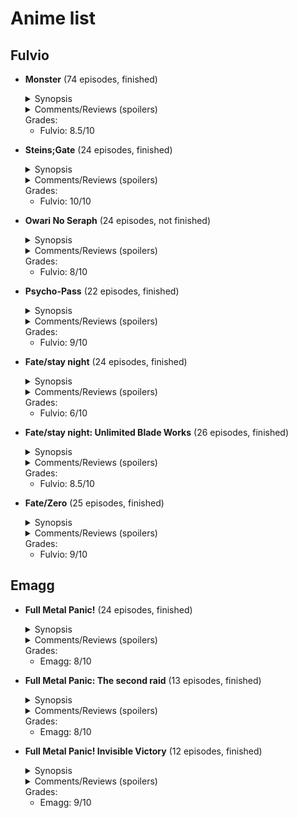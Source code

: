 # Anime list

## Fulvio

* **Monster** (74 episodes, finished)
   <details>
    <summary>Synopsis</summary> 
    
     Dr. Kenzo Tenma is a talented young neurosurgeon, promised to the daughter of the director of his hospital and bound to a life of success... Until one day, faced with a difficult moral dilemma, he decides to save the life of a small child called Johan Liebert rather than the town mayor's. After the child disappears leaving three poisoned corpses (including the director's) behind, he will start seriously questioning his choice...
   </details>  
   <details>
    <summary>Comments/Reviews (spoilers)</summary> 
   </details>  
   Grades:
   
   * Fulvio: 8.5/10
   
* **Steins;Gate** (24 episodes, finished)
   <details>
    <summary>Synopsis</summary> 
    
     Rintaro Okabe is a university student with a "Mad Scientist" alter-ego called Kyouma Hououin, which he typically presents himself as. As Kyouma, he spends much of his time with his closest friends Daru and Mayuri in his makeshift "laboratory", attempting unlikely experiments while hiding from an imaginary "Organization" which he claims to be chasing after him. One day, the group accidentally finds a way to alter the past by sending special SMS called "D-Mails" back in time. Obviously excited, Okabe starts playing with his new discovery, until he is forced to realize that he is not playing a game anymore...
   </details>  
   <details>
    <summary>Comments/Reviews (spoilers)</summary> 
   </details>
   Grades:
   
   * Fulvio: 10/10
   
* **Owari No Seraph** (24 episodes, not finished)
   <details>
    <summary>Synopsis</summary> 
    
    After a mysterious illness caused the death of all humans aged 13 or more, monsters came out of their hiding spots to ravage the world. Among them, the powerful vampires, who hold human children captive within underground "orphanages" as a source of fresh blood to feed upon. In one of these orphanages, two boys called Yuu and Mika plan their escape to the surface, with tragic consequences: of the entire group they bring with them, only Yuu manages to reach the exit thanks to the sacrifice of his best friend. Saved by a group of fellow humans, Yuu decides to dedicate his life to his personal vendetta against vampires, unaware of the fact that he was not left truly alone...
   </details>  
   <details>
    <summary>Comments/Reviews (spoilers)</summary> 
   </details>
   Grades:
   
   * Fulvio: 8/10
   
* **Psycho-Pass** (22 episodes, finished)
   <details>
    <summary>Synopsis</summary> 
   </details>  
   <details>
    <summary>Comments/Reviews (spoilers)</summary> 
   </details>
   Grades:
   
   * Fulvio: 9/10
   
* **Fate/stay night** (24 episodes, finished)
   <details>
    <summary>Synopsis</summary> 
   </details>  
   <details>
    <summary>Comments/Reviews (spoilers)</summary> 
   </details>
   Grades:
   
   * Fulvio: 6/10
   
* **Fate/stay night: Unlimited Blade Works** (26 episodes, finished)
   <details>
    <summary>Synopsis</summary> 
   </details>  
   <details>
    <summary>Comments/Reviews (spoilers)</summary> 
   </details>
   Grades:
   
   * Fulvio: 8.5/10
   
* **Fate/Zero** (25 episodes, finished)
   <details>
    <summary>Synopsis</summary> 
   </details>  
   <details>
    <summary>Comments/Reviews (spoilers)</summary> 
   </details>
   Grades:
   
   * Fulvio: 9/10

## Emagg

* **Full Metal Panic!** (24 episodes, finished)
   <details>
    <summary>Synopsis</summary> 

    Sosuke Sagara is a young man who is part of a private military organization called Mithril. His main task is to protect Kaname Chidori, a common high school girl
    that isn't aware of being a "Whispered".
    Whispered are particular kind of people in posses of a secret knowledge named "Black Technology", which is used in military field to build stronger weapons.
    The events take place in a parallel historical period in which cold war never ended and many nations are in permanent fight.
    The plot is split between stories focusing on Sousuke's mission as a soldier of Mithril and comedic side stories centered on his life at Kaname's High School. 
   </details>  
   <details>
    <summary>Comments/Reviews (spoilers)</summary> 
    Strongly reccomended if you like mecha battles with a really simple, easy to follow, plot that is full of classic old fashioned anime comedic scenes
   </details>
   Grades:
   
   * Emagg: 8/10

* **Full Metal Panic: The second raid** (13 episodes, finished)
   <details>
    <summary>Synopsis</summary> 

    Full metal panic sequel
    
   </details>  
   <details>
    <summary>Comments/Reviews (spoilers)</summary> 
   </details>
   Grades:
   
   * Emagg: 8/10

* **Full Metal Panic! Invisible Victory** (12 episodes, finished)
   <details>
    <summary>Synopsis</summary> 

    After thirteen years the third part of the anime, the plot continues but with better drawings and more battles!

   </details>  
   <details>
    <summary>Comments/Reviews (spoilers)</summary> 
   </details>
   Grades:
   
   * Emagg: 9/10